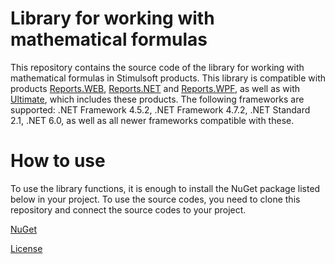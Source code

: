 # Library for working with mathematical formulas

This repository contains the source code of the library for working with mathematical formulas in Stimulsoft products. This library is compatible with products [Reports.WEB](https://www.stimulsoft.com/en/products/reports-web), [Reports.NET](https://www.stimulsoft.com/en/products/reports-net) and [Reports.WPF](https://www.stimulsoft.com/en/products/reports-wpf), as well as with [Ultimate](https://www.stimulsoft.com/en/products/ultimate), which includes these products. The following frameworks are supported: .NET Framework 4.5.2, .NET Framework 4.7.2, .NET Standard 2.1, .NET 6.0, as well as all newer frameworks compatible with these.

# How to use

To use the library functions, it is enough to install the NuGet package listed below in your project. To use the source codes, you need to clone this repository and connect the source codes to your project.

[NuGet](https://www.nuget.org/packages/Stimulsoft.MathFX)

[License](LICENSE.md)